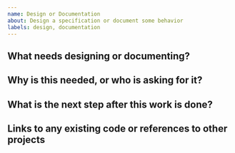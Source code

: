 ```yaml
---
name: Design or Documentation
about: Design a specification or document some behavior
labels: design, documentation
---
```


## What needs designing or documenting?

## Why is this needed, or who is asking for it?

## What is the next step after this work is done?

## Links to any existing code or references to other projects

